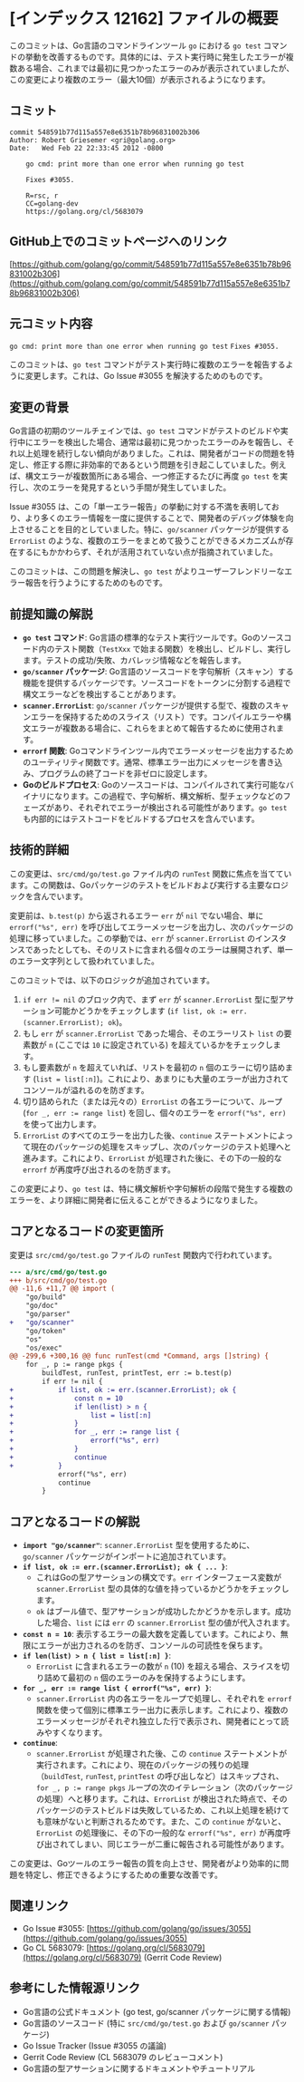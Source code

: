 # [インデックス 12162] ファイルの概要

このコミットは、Go言語のコマンドラインツール `go` における `go test` コマンドの挙動を改善するものです。具体的には、テスト実行時に発生したエラーが複数ある場合、これまでは最初に見つかったエラーのみが表示されていましたが、この変更により複数のエラー（最大10個）が表示されるようになります。

## コミット

```
commit 548591b77d115a557e8e6351b78b96831002b306
Author: Robert Griesemer <gri@golang.org>
Date:   Wed Feb 22 22:33:45 2012 -0800

    go cmd: print more than one error when running go test
    
    Fixes #3055.
    
    R=rsc, r
    CC=golang-dev
    https://golang.org/cl/5683079
```

## GitHub上でのコミットページへのリンク

[https://github.com/golang/go/commit/548591b77d115a557e8e6351b78b96831002b306](https://github.com/golang.com/go/commit/548591b77d115a557e8e6351b78b96831002b306)

## 元コミット内容

`go cmd: print more than one error when running go test`
`Fixes #3055.`

このコミットは、`go test` コマンドがテスト実行時に複数のエラーを報告するように変更します。これは、Go Issue #3055 を解決するためのものです。

## 変更の背景

Go言語の初期のツールチェインでは、`go test` コマンドがテストのビルドや実行中にエラーを検出した場合、通常は最初に見つかったエラーのみを報告し、それ以上処理を続行しない傾向がありました。これは、開発者がコードの問題を特定し、修正する際に非効率的であるという問題を引き起こしていました。例えば、構文エラーが複数箇所にある場合、一つ修正するたびに再度 `go test` を実行し、次のエラーを発見するという手間が発生していました。

Issue #3055 は、この「単一エラー報告」の挙動に対する不満を表明しており、より多くのエラー情報を一度に提供することで、開発者のデバッグ体験を向上させることを目的としていました。特に、`go/scanner` パッケージが提供する `ErrorList` のような、複数のエラーをまとめて扱うことができるメカニズムが存在するにもかかわらず、それが活用されていない点が指摘されていました。

このコミットは、この問題を解決し、`go test` がよりユーザーフレンドリーなエラー報告を行うようにするためのものです。

## 前提知識の解説

*   **`go test` コマンド**: Go言語の標準的なテスト実行ツールです。Goのソースコード内のテスト関数（`TestXxx` で始まる関数）を検出し、ビルドし、実行します。テストの成功/失敗、カバレッジ情報などを報告します。
*   **`go/scanner` パッケージ**: Go言語のソースコードを字句解析（スキャン）する機能を提供するパッケージです。ソースコードをトークンに分割する過程で構文エラーなどを検出することがあります。
*   **`scanner.ErrorList`**: `go/scanner` パッケージが提供する型で、複数のスキャンエラーを保持するためのスライス（リスト）です。コンパイルエラーや構文エラーが複数ある場合に、これらをまとめて報告するために使用されます。
*   **`errorf` 関数**: Goコマンドラインツール内でエラーメッセージを出力するためのユーティリティ関数です。通常、標準エラー出力にメッセージを書き込み、プログラムの終了コードを非ゼロに設定します。
*   **Goのビルドプロセス**: Goのソースコードは、コンパイルされて実行可能なバイナリになります。この過程で、字句解析、構文解析、型チェックなどのフェーズがあり、それぞれでエラーが検出される可能性があります。`go test` も内部的にはテストコードをビルドするプロセスを含んでいます。

## 技術的詳細

この変更は、`src/cmd/go/test.go` ファイル内の `runTest` 関数に焦点を当てています。この関数は、Goパッケージのテストをビルドおよび実行する主要なロジックを含んでいます。

変更前は、`b.test(p)` から返されるエラー `err` が `nil` でない場合、単に `errorf("%s", err)` を呼び出してエラーメッセージを出力し、次のパッケージの処理に移っていました。この挙動では、`err` が `scanner.ErrorList` のインスタンスであったとしても、そのリストに含まれる個々のエラーは展開されず、単一のエラー文字列として扱われていました。

このコミットでは、以下のロジックが追加されています。

1.  `if err != nil` のブロック内で、まず `err` が `scanner.ErrorList` 型に型アサーション可能かどうかをチェックします (`if list, ok := err.(scanner.ErrorList); ok`)。
2.  もし `err` が `scanner.ErrorList` であった場合、そのエラーリスト `list` の要素数が `n` (ここでは `10` に設定されている) を超えているかをチェックします。
3.  もし要素数が `n` を超えていれば、リストを最初の `n` 個のエラーに切り詰めます (`list = list[:n]`)。これにより、あまりにも大量のエラーが出力されてコンソールが溢れるのを防ぎます。
4.  切り詰められた（または元々の）`ErrorList` の各エラーについて、ループ (`for _, err := range list`) を回し、個々のエラーを `errorf("%s", err)` を使って出力します。
5.  `ErrorList` のすべてのエラーを出力した後、`continue` ステートメントによって現在のパッケージの処理をスキップし、次のパッケージのテスト処理へと進みます。これにより、`ErrorList` が処理された後に、その下の一般的な `errorf` が再度呼び出されるのを防ぎます。

この変更により、`go test` は、特に構文解析や字句解析の段階で発生する複数のエラーを、より詳細に開発者に伝えることができるようになりました。

## コアとなるコードの変更箇所

変更は `src/cmd/go/test.go` ファイルの `runTest` 関数内で行われています。

```diff
--- a/src/cmd/go/test.go
+++ b/src/cmd/go/test.go
@@ -11,6 +11,7 @@ import (
  	"go/build"
  	"go/doc"
  	"go/parser"
+	"go/scanner"
  	"go/token"
  	"os"
  	"os/exec"
@@ -299,6 +300,16 @@ func runTest(cmd *Command, args []string) {
  	for _, p := range pkgs {
  		buildTest, runTest, printTest, err := b.test(p)
  		if err != nil {
+			if list, ok := err.(scanner.ErrorList); ok {
+				const n = 10
+				if len(list) > n {
+					list = list[:n]
+				}
+				for _, err := range list {
+					errorf("%s", err)
+				}
+				continue
+			}
  			errorf("%s", err)
  			continue
  		}
```

## コアとなるコードの解説

*   **`import "go/scanner"`**: `scanner.ErrorList` 型を使用するために、`go/scanner` パッケージがインポートに追加されています。
*   **`if list, ok := err.(scanner.ErrorList); ok { ... }`**:
    *   これはGoの型アサーションの構文です。`err` インターフェース変数が `scanner.ErrorList` 型の具体的な値を持っているかどうかをチェックします。
    *   `ok` はブール値で、型アサーションが成功したかどうかを示します。成功した場合、`list` には `err` の `scanner.ErrorList` 型の値が代入されます。
*   **`const n = 10`**: 表示するエラーの最大数を定義しています。これにより、無限にエラーが出力されるのを防ぎ、コンソールの可読性を保ちます。
*   **`if len(list) > n { list = list[:n] }`**:
    *   `ErrorList` に含まれるエラーの数が `n` (10) を超える場合、スライスを切り詰めて最初の `n` 個のエラーのみを保持するようにします。
*   **`for _, err := range list { errorf("%s", err) }`**:
    *   `scanner.ErrorList` 内の各エラーをループで処理し、それぞれを `errorf` 関数を使って個別に標準エラー出力に表示します。これにより、複数のエラーメッセージがそれぞれ独立した行で表示され、開発者にとって読みやすくなります。
*   **`continue`**:
    *   `scanner.ErrorList` が処理された後、この `continue` ステートメントが実行されます。これにより、現在のパッケージの残りの処理（`buildTest`, `runTest`, `printTest` の呼び出しなど）はスキップされ、`for _, p := range pkgs` ループの次のイテレーション（次のパッケージの処理）へと移ります。これは、`ErrorList` が検出された時点で、そのパッケージのテストビルドは失敗しているため、これ以上処理を続けても意味がないと判断されるためです。また、この `continue` がないと、`ErrorList` の処理後に、その下の一般的な `errorf("%s", err)` が再度呼び出されてしまい、同じエラーが二重に報告される可能性があります。

この変更は、Goツールのエラー報告の質を向上させ、開発者がより効率的に問題を特定し、修正できるようにするための重要な改善です。

## 関連リンク

*   Go Issue #3055: [https://github.com/golang/go/issues/3055](https://github.com/golang/go/issues/3055)
*   Go CL 5683079: [https://golang.org/cl/5683079](https://golang.org/cl/5683079) (Gerrit Code Review)

## 参考にした情報源リンク

*   Go言語の公式ドキュメント (go test, go/scanner パッケージに関する情報)
*   Go言語のソースコード (特に `src/cmd/go/test.go` および `go/scanner` パッケージ)
*   Go Issue Tracker (Issue #3055 の議論)
*   Gerrit Code Review (CL 5683079 のレビューコメント)
*   Go言語の型アサーションに関するドキュメントやチュートリアル

